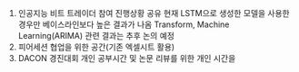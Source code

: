 1. 인공지능 비트 트레이더 참여
  진행상황 공유
  현재 LSTM으로 생성한 모델을 사용한 경우만 베이스라인보다 높은 결과가 나옴
  Transform, Machine Learning(ARIMA) 관련 결과는 추후 논의 예정
2. 피어세션 협업을 위한 공간(기존 엑셀시트 활용)
3. DACON 경진대회 개인 공부시간 및 논문 리뷰를 위한 개인 시간을 
